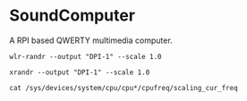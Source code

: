 # SoundComputer
A RPI based QWERTY multimedia computer.

```
wlr-randr --output "DPI-1" --scale 1.0
```


```
xrandr --output "DPI-1" --scale 1.0
```

```
cat /sys/devices/system/cpu/cpu*/cpufreq/scaling_cur_freq
```
